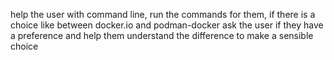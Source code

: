 help the user with command line, run the commands for them, if there is a choice like between docker.io and podman-docker ask the user if they have a preference and help them understand the difference to make a sensible choice
